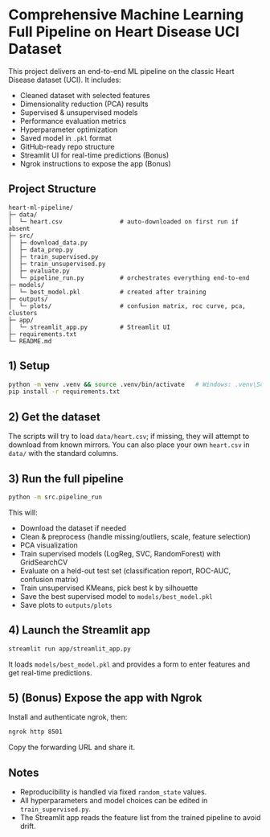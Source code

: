 # Comprehensive Machine Learning Full Pipeline on Heart Disease UCI Dataset

This project delivers an end-to-end ML pipeline on the classic Heart Disease dataset (UCI). It includes:
- Cleaned dataset with selected features
- Dimensionality reduction (PCA) results
- Supervised & unsupervised models
- Performance evaluation metrics
- Hyperparameter optimization
- Saved model in `.pkl` format
- GitHub-ready repo structure
- Streamlit UI for real-time predictions (Bonus)
- Ngrok instructions to expose the app (Bonus)

## Project Structure
```
heart-ml-pipeline/
├─ data/
│  └─ heart.csv                # auto-downloaded on first run if absent
├─ src/
│  ├─ download_data.py
│  ├─ data_prep.py
│  ├─ train_supervised.py
│  ├─ train_unsupervised.py
│  ├─ evaluate.py
│  └─ pipeline_run.py          # orchestrates everything end-to-end
├─ models/
│  └─ best_model.pkl           # created after training
├─ outputs/
│  └─ plots/                   # confusion matrix, roc curve, pca, clusters
├─ app/
│  └─ streamlit_app.py         # Streamlit UI
├─ requirements.txt
└─ README.md
```

## 1) Setup
```bash
python -m venv .venv && source .venv/bin/activate   # Windows: .venv\Scripts\activate
pip install -r requirements.txt
```

## 2) Get the dataset
The scripts will try to load `data/heart.csv`; if missing, they will attempt to download from known mirrors.
You can also place your own `heart.csv` in `data/` with the standard columns.

## 3) Run the full pipeline
```bash
python -m src.pipeline_run
```
This will:
- Download the dataset if needed
- Clean & preprocess (handle missing/outliers, scale, feature selection)
- PCA visualization
- Train supervised models (LogReg, SVC, RandomForest) with GridSearchCV
- Evaluate on a held-out test set (classification report, ROC-AUC, confusion matrix)
- Train unsupervised KMeans, pick best k by silhouette
- Save the best supervised model to `models/best_model.pkl`
- Save plots to `outputs/plots`

## 4) Launch the Streamlit app
```bash
streamlit run app/streamlit_app.py
```
It loads `models/best_model.pkl` and provides a form to enter features and get real-time predictions.

## 5) (Bonus) Expose the app with Ngrok
Install and authenticate ngrok, then:
```bash
ngrok http 8501
```
Copy the forwarding URL and share it.

## Notes
- Reproducibility is handled via fixed `random_state` values.
- All hyperparameters and model choices can be edited in `train_supervised.py`.
- The Streamlit app reads the feature list from the trained pipeline to avoid drift.
